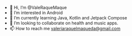 - 👋 Hi, I’m @ValeRaqueMaque
- 👀 I’m interested in Android 
- 🌱 I’m currently learning Java, Kotlin and Jetpack Compose
- 💞️ I’m looking to collaborate on health and music apps. 
- 📫 How to reach me valeriaraquelmaqueda@gmail.com

<!---
ValeRaqueMaque/ValeRaqueMaque is a ✨ special ✨ repository because its `README.md` (this file) appears on your GitHub profile.
You can click the Preview link to take a look at your changes.
--->
